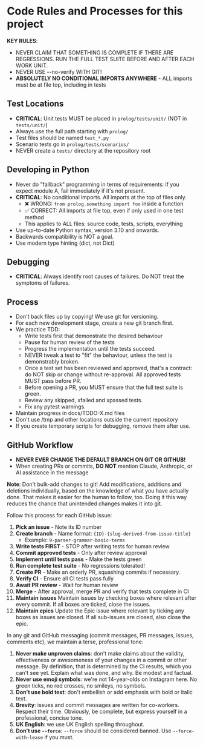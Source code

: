 # Code Rules and Processes for this project

**KEY RULES**:
- NEVER CLAIM THAT SOMETHING IS COMPLETE IF THERE ARE REGRESSIONS. RUN THE FULL TEST SUITE BEFORE AND AFTER EACH WORK UNIT.
- NEVER USE --no-verify WITH GIT!
- **ABSOLUTELY NO CONDITIONAL IMPORTS ANYWHERE** - ALL imports must be at file top, including in tests

## Test Locations
- **CRITICAL**: Unit tests MUST be placed in `prolog/tests/unit/` (NOT in `tests/unit/`)
- Always use the full path starting with `prolog/`
- Test files should be named `test_*.py`
- Scenario tests go in `prolog/tests/scenarios/`
- NEVER create a `tests/` directory at the repository root

## Developing in Python

- Never do "fallback" programming in terms of requirements: if you expect module A, fail immediately if it's not present.
- **CRITICAL**: No conditional imports. All imports at the top of files only.
  - ❌ WRONG: `from prolog.something import foo` inside a function
  - ✅ CORRECT: All imports at file top, even if only used in one test method
  - This applies to ALL files: source code, tests, scripts, everything
- Use up-to-date Python syntax, version 3.10 and onwards.
- Backwards compatibility is NOT a goal.
- Use modern type hinting (dict, not Dict)

## Debugging

- **CRITICAL**: Always identify root causes of failures. Do NOT treat the symptoms of failures.

## Process
- Don't back files up by copying! We use git for versioning.
- For each new development stage, create a new git branch first.
- We practice TDD: 
    - Write tests first that demonstrate the desired behaviour
    - Pause for human review of the tests
    - Progress the implementation until the tests succeed. 
    - NEVER tweak a test to "fit" the behaviour, unless the test is demonstrably broken.
    - Once a test set has been reviewed and approved, that's a contract: do NOT skip or change without re-approval. All approved tests MUST pass before PR.
    - Before opening a PR, you MUST ensure that the full test suite is green.
    - Review any skipped, xfailed and xpassed tests.
    - Fix any pytest warnings.
- Maintain progress in docs/TODO-X.md files
- Don't use /tmp and other locations outside the current repository
- If you create temporary scripts for debugging, remove them after use.

## GitHub Workflow

- **NEVER EVER CHANGE THE DEFAULT BRANCH ON GIT OR GITHUB!**
- When creating PRs or commits, **DO NOT** mention Claude, Anthropic, or AI assistance in the message

**Note**: Don't bulk-add changes to git! Add modifications, additions and deletions individually, based on the knowledge of what you have actually done. That makes it easier for the human to follow, too. Doing it this way reduces the chance that unintended changes makes it into git.

Follow this process for each GitHub issue:

1. **Pick an issue** - Note its ID number
2. **Create branch** - Name format: `{ID}-{slug-derived-from-issue-title}`
   - Example: `9-parser-grammar-basic-terms`
3. **Write tests FIRST** - STOP after writing tests for human review
4. **Commit approved tests** - Only after review approval
5. **Implement until tests pass** - Make the tests green
6. **Run complete test suite** - No regressions tolerated!
7. **Create PR** - Make an orderly PR, squashing commits if necessary.
8. **Verify CI** - Ensure all CI tests pass fully
9. **Await PR review** - Wait for human review
10. **Merge** - After approval, merge PR and verify that tests complete in CI
11. **Maintain issues** Maintain issues by checking boxes where relevant after every commit. If all boxes are ticked, close the issues.
12. **Maintain epics** Update the Epic issue where relevant by ticking any boxes as issues are closed. If all sub-issues are closed, also close the epic.

In any git and GitHub messaging (commit messages, PR messages, issues, comments etc), we maintain a terse, professional tone:

1. **Never make unproven claims**: don't make claims about the validity, effectiveness or awesomeness of your changes in a commit or other message. By definition, that is determined by the CI results, which you can't see yet. Explain what was done, and why. Be modest and factual.
2. **Never use emoji symbols**: we're not 14-year-olds on Instagram here. No green ticks, no red crosses, no smileys, no symbols.
3. **Don't use bold text**: don't embellish or add emphasis with bold or italic text.
4. **Brevity**: issues and commit messages are written for co-workers. Respect their time. Obviously, be complete, but express yourself in a professional, concise tone.
5. **UK English**: we use UK English spelling throughout.
6. **Don't use `--force`**: `--force` should be considered banned. Use `--force-with-lease` if you must.
